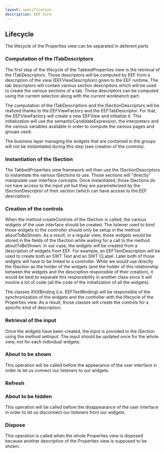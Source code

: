 ```yaml
---
layout: specification
description: EEF Core
---
```


## Lifecycle

The lifecycle of the Properties view can be separated in deferent parts

### Computation of the ITabDescriptors

The first step of the lifecycle of the TabbedProperties view is the retrieval of the ITabDescriptors. Those descriptors will be computed by EEF from a description of the view (EEFViewDescription) given to the EEF runtime. The tab descriptors will contain various section descripitors which will be used to create the various sections of a tab. Those descriptors can be computed using the current selection along with the current workbench part.

The computation of the ITabDescriptiors and the ISectionDescriptors will be realized thanks to the EEFViewFactory and the EEFTabDescriptor. For that, the EEFViewFactory will create a new EEFView and initialize it. This initialization will use the semanticCandidateExpression, the interpreters and the various variables available in order to compute the various pages and groups used. 

The business layer managing the widgets that are contained in the groups will not be instantiated during this step (see creation of the controls).

### Instantiation of the ISection

The TabbedProperties view framework will then use the ISectionDescriptors to instantiate the various ISections to use. Those sections will "directly" manipulate user interface concepts. Once instantiated, those ISections do not have access to the input yet but they are parameterized by the ISectionDescriptor of their section (which can have access to the EEF description).

### Creation of the controls

When the method createControls of the ISection is called, the various widgets of the user interface should be created. The listener used to bind those widgets to the controller should only be setup in the method aboutToBeShown. As a result, in a regular view, those widgets would be stored in the fields of the ISection while waiting for a call to the method aboutToBeShown. In our case, the widgets will be created from a description of widgets from EEF. For example, an EEFTextDescription will be used to create both an SWT Text and an SWT CLabel. Later both of those widgets will have to be linked to a controller. While we would use directly the ISection as the holder of the widgets (and the holder of this relationship between the widgets and the description responsible of their creation), it would be best to separate this responsibility in another class since it will involve a lot of code (all the code of the initialization of all the widgets).

The classes XXXBinding (i.e. EEFTextBinding) will be responsible of the synchronization of the widgets and the controller with the lifecycle of the Properties view. As a result, those classes will create the controls for a specific kind of description.

### Retrieval of the input

Once the widgets have been created, the input is provided to the ISection using the method setInput. The input should be updated once for the whole view, not for each individual widgets.

### About to be shown

This operation will be called before the appearance of the user interface in order to let us connect our listeners to our widgets.

### Refresh

### About to be hidden

This operation will be called before the disappearance of the user interface in order to let us disconnect our listeners from our widgets.

### Dispose

This operation is called when the whole Properties view is disposed because another description of the Properties view is supposed to be shown.

